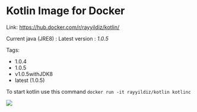 Kotlin Image for Docker
===

Link: https://hub.docker.com/r/rayyildiz/kotlin/

Current java (JRE8) : Latest version : *1.0.5*

Tags:
* 1.0.4
* 1.0.5
* v1.0.5withJDK8
* latest (1.0.5)


To start kotlin use this command ```docker run -it rayyildiz/kotlin kotlinc``` 

[![](https://images.microbadger.com/badges/image/rayyildiz/kotlin.svg)](https://microbadger.com/images/rayyildiz/kotlin "Get your own image badge on microbadger.com")
